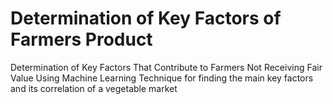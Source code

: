 # Determination of Key Factors of Farmers Product
 Determination of Key Factors That Contribute to Farmers Not Receiving Fair Value Using Machine Learning Technique for finding the main key factors and its correlation of a vegetable market
